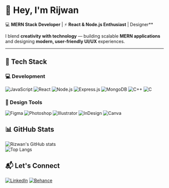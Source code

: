 # 👋 Hey, I'm Rijwan  

💻 **MERN Stack Developer** | ⚡ **React & Node.js Enthusiast** | Designer**  

I blend **creativity with technology** — building scalable **MERN applications** and designing **modern, user-friendly UI/UX** experiences.  

---

## 🚀 Tech Stack

### 💻 Development
![JavaScript](https://img.shields.io/badge/-JavaScript-000?style=for-the-badge&logo=JavaScript)
![React](https://img.shields.io/badge/-React-000?style=for-the-badge&logo=react)
![Node.js](https://img.shields.io/badge/-Node.js-000?style=for-the-badge&logo=node.js)
![Express.js](https://img.shields.io/badge/-Express.js-000?style=for-the-badge&logo=express)
![MongoDB](https://img.shields.io/badge/-MongoDB-000?style=for-the-badge&logo=mongodb)
![C++](https://img.shields.io/badge/-C++-000?style=for-the-badge&logo=c%2B%2B&logoColor=white)
![C](https://img.shields.io/badge/-C-000?style=for-the-badge&logo=c)

### 🎨 Design Tools
![Figma](https://img.shields.io/badge/-Figma-000?style=for-the-badge&logo=figma)
![Photoshop](https://img.shields.io/badge/-Photoshop-000?style=for-the-badge&logo=adobe-photoshop)
![Illustrator](https://img.shields.io/badge/-Illustrator-000?style=for-the-badge&logo=adobe-illustrator)
![InDesign](https://img.shields.io/badge/-InDesign-000?style=for-the-badge&logo=adobe-indesign)
![Canva](https://img.shields.io/badge/-Canva-000?style=for-the-badge&logo=canva)


## 📊 GitHub Stats

![Rizwan's GitHub stats](https://github-readme-stats.vercel.app/api?username=rizwanhusain&show_icons=true&theme=tokyonight)  
![Top Langs](https://github-readme-stats.vercel.app/api/top-langs/?username=rizwanhusain&layout=compact&theme=tokyonight)  

## 📬 Let's Connect
[![LinkedIn](https://img.shields.io/badge/LinkedIn-0077B5?style=flat&logo=linkedin&logoColor=white)]([https://www.linkedin.com/in/your-link](https://www.linkedin.com/in/rijwanln/))  
[![Behance](https://img.shields.io/badge/Behance-1769FF?style=flat&logo=behance&logoColor=white)]([your-behance-link](https://www.behance.net/rijwanhusain))  

